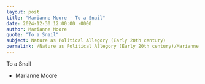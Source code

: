 ```yaml
---
layout: post
title: "Marianne Moore - To a Snail"
date: 2024-12-30 12:00:00 -0000
author: Marianne Moore
quote: "To a Snail"
subject: Nature as Political Allegory (Early 20th century)
permalink: /Nature as Political Allegory (Early 20th century)/Marianne Moore/Marianne Moore - To a Snail
---
```


To a Snail

- Marianne Moore
